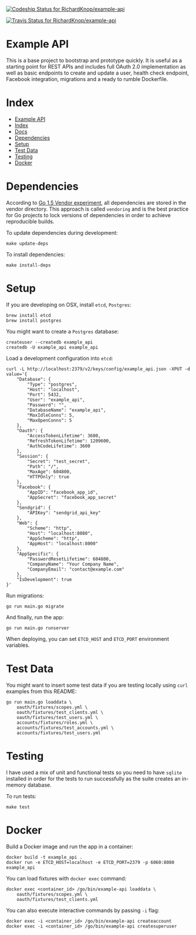 [![Codeship Status for RichardKnop/example-api](https://codeship.com/projects/eb1ee0d0-ac8c-0133-aaf6-0af8633f2b2a/status?branch=master)](https://codeship.com/projects/131678)

[![Travis Status for RichardKnop/example-api](https://travis-ci.org/RichardKnop/example-api.svg?branch=master)](https://travis-ci.org/RichardKnop/example-api)

# Example API

This is a base project to bootstrap and prototype quickly. It is useful as a starting point for REST APIs and includes full OAuth 2.0 implementation as well as basic endpoints to create and update a user, health check endpoint, Facebook integration, migrations and a ready to rumble Dockerfile.

# Index

* [Example API](#example-api)
* [Index](#index)
* [Docs](../../../example-api/blob/master/docs/)
* [Dependencies](#dependencies)
* [Setup](#setup)
* [Test Data](#test-data)
* [Testing](#testing)
* [Docker](#docker)

# Dependencies

According to [Go 1.5 Vendor experiment](https://docs.google.com/document/d/1Bz5-UB7g2uPBdOx-rw5t9MxJwkfpx90cqG9AFL0JAYo), all dependencies are stored in the vendor directory. This approach is called `vendoring` and is the best practice for Go projects to lock versions of dependencies in order to achieve reproducible builds.

To update dependencies during development:

```
make update-deps
```

To install dependencies:

```
make install-deps
```

# Setup

If you are developing on OSX, install `etcd`, `Postgres`:

```
brew install etcd
brew install postgres
```

You might want to create a `Postgres` database:

```
createuser --createdb example_api
createdb -U example_api example_api
```

Load a development configuration into `etcd`:

```
curl -L http://localhost:2379/v2/keys/config/example_api.json -XPUT -d value='{
    "Database": {
        "Type": "postgres",
        "Host": "localhost",
        "Port": 5432,
        "User": "example_api",
        "Password": "",
        "DatabaseName": "example_api",
        "MaxIdleConns": 5,
        "MaxOpenConns": 5
    },
    "Oauth": {
        "AccessTokenLifetime": 3600,
        "RefreshTokenLifetime": 1209600,
        "AuthCodeLifetime": 3600
    },
    "Session": {
        "Secret": "test_secret",
        "Path": "/",
        "MaxAge": 604800,
        "HTTPOnly": true
    },
    "Facebook": {
        "AppID": "facebook_app_id",
        "AppSecret": "facebook_app_secret"
    },
    "Sendgrid": {
        "APIKey": "sendgrid_api_key"
    },
    "Web": {
        "Scheme": "http",
        "Host": "localhost:8080",
        "AppScheme": "http",
        "AppHost": "localhost:8000"
    },
    "AppSpecific": {
        "PasswordResetLifetime": 604800,
        "CompanyName": "Your Company Name",
    	"CompanyEmail": "contact@example.com"
    },
    "IsDevelopment": true
}'
```

Run migrations:

```
go run main.go migrate
```

And finally, run the app:

```
go run main.go runserver
```

When deploying, you can set `ETCD_HOST` and `ETCD_PORT` environment variables.

# Test Data

You might want to insert some test data if you are testing locally using `curl` examples from this README:

```
go run main.go loaddata \
	oauth/fixtures/scopes.yml \
	oauth/fixtures/test_clients.yml \
	oauth/fixtures/test_users.yml \
	accounts/fixtures/roles.yml \
	accounts/fixtures/test_accounts.yml \
	accounts/fixtures/test_users.yml
```

# Testing

I have used a mix of unit and functional tests so you need to have `sqlite` installed in order for the tests to run successfully as the suite creates an in-memory database.

To run tests:

```
make test
```

# Docker

Build a Docker image and run the app in a container:

```
docker build -t example_api .
docker run -e ETCD_HOST=localhost -e ETCD_PORT=2379 -p 6060:8080 example_api
```

You can load fixtures with `docker exec` command:

```
docker exec <container_id> /go/bin/example-api loaddata \
	oauth/fixtures/scopes.yml \
	oauth/fixtures/test_clients.yml
```

You can also execute interactive commands by passing `-i` flag:

```
docker exec -i <container_id> /go/bin/example-api createaccount
docker exec -i <container_id> /go/bin/example-api createsuperuser
```
